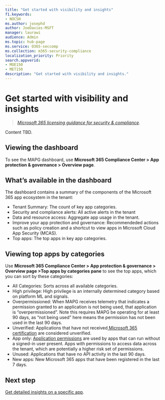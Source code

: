 ```yaml
---
title: "Get started with visibility and insights"
f1.keywords:
- NOCSH
ms.author: josephd
author: JoeDavies-MSFT
manager: laurawi
audience: Admin
ms.topic: hub-page
ms.service: O365-seccomp
ms.collection: m365-security-compliance
localization_priority: Priority
search.appverid: 
- MOE150
- MET150
description: "Get started with visibility and insights."
---
```


# Get started with visibility and insights

>*[Microsoft 365 licensing guidance for security & compliance](https://aka.ms/ComplianceSD).*

Content TBD.

## Viewing the dashboard

To see the MAPG dashboard, use **Microsoft 365 Compliance Center > App protection & governance > Overview page**.


## What’s available in the dashboard

The dashboard contains a summary of the components of the Microsoft 365 app ecosystem in the tenant:

- Tenant Summary: The count of key app categories.
- Security and compliance alerts: All active alerts in the tenant
- Data and resource access: Aggregate app usage in the tenant.
- Improve your app protection and governance: Recommendeded actions such as policy creation and a shortcut to view apps in Microsoft Cloud App Security (MCAS).
- Top apps: The top apps in key app categories.


## Viewing top apps by categories

Use **Microsoft 365 Compliance Center > App protection & governance > Overview page >Top apps by categories pane** to see the top apps, which you can sort by these categories:

- All Categories: Sorts across all available categories.
- High privilege: High privilege is an internally determined category based on platform ML and signals.
- Overpermissioned: When MAPG receives telemetry that indicates a permission granted to an application is not being used, that application is “overpermissioned”.  Note this requires MAPG be operating for at least 90 days, as “not being used” here means the permission has not been used in the last 90 days.  
- Unverified: Applications that have not received[ Microsoft 365 certification](https://docs.microsoft.com/en-us/microsoft-365-app-certification/overview#microsoft-365-certification) are considered unverified.
- App only: [Application permissions](https://docs.microsoft.com/en-us/azure/active-directory/develop/v2-permissions-and-consent#permission-types) are used by apps that can run without a signed-in user present. Apps with permissions to access data across the tenant, which are potentially a higher risk set of permissions.
- Unused: Applications that have no API activity in the last 90 days.  
- New apps: New Microsoft 365 apps that have been registered in the last 7 days.  

## Next step

[Get detailed insights on a specific app](mapg-visibility-insights-view-apps.md).

